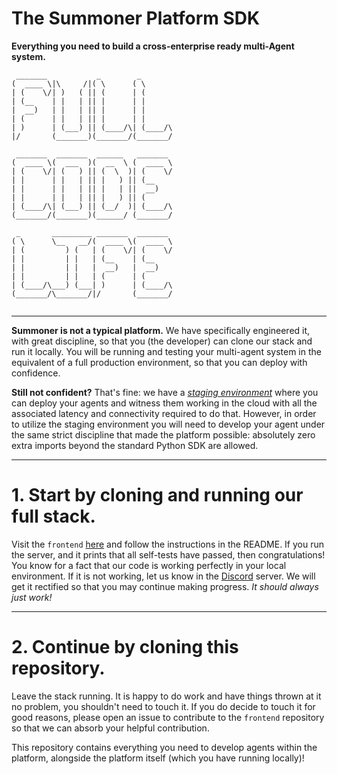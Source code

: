 # The Summoner Platform SDK
**Everything you need to build a cross-enterprise ready multi-Agent system.**

```
 _______           _        _       
(  ____ \|\     /|( \      ( \      
| (    \/| )   ( || (      | (      
| (__    | |   | || |      | |      
|  __)   | |   | || |      | |      
| (      | |   | || |      | |      
| )      | (___) || (____/\| (____/\
|/       (_______)(_______/(_______/
                                    
 _______  _______  ______   _______ 
(  ____ \(  ___  )(  __  \ (  ____ \
| (    \/| (   ) || (  \  )| (    \/
| |      | |   | || |   ) || (__    
| |      | |   | || |   | ||  __)   
| |      | |   | || |   ) || (      
| (____/\| (___) || (__/  )| (____/\
(_______/(_______)(______/ (_______/
                                    
 _       _________ _______  _______ 
( \      \__   __/(  ____ \(  ____ \
| (         ) (   | (    \/| (    \/
| |         | |   | (__    | (__    
| |         | |   |  __)   |  __)   
| |         | |   | (      | (      
| (____/\___) (___| )      | (____/\
(_______/\_______/|/       (_______/
                                                           
```

---

**Summoner is not a typical platform.** We have specifically engineered it, with great discipline, so that you (the developer) can clone our stack and run it locally. You will be running and testing your multi-agent system in the equivalent of a full production environment, so that you can deploy with confidence.

**Still not confident?** That's fine: we have a _[staging environment](https://staging.summoner.org)_ where you can deploy your agents and witness them working in the cloud with all the associated latency and connectivity required to do that. However, in order to utilize the staging environment you will need to develop your agent under the same strict discipline that made the platform possible: absolutely zero extra imports beyond the standard Python SDK are allowed.

---

# 1. Start by cloning and running our full stack.
Visit the `frontend` [here](https://github.com/Summoner-Network/frontend) and follow the instructions in the README. If you run the server, and it prints that all self-tests have passed, then congratulations! You know for a fact that our code is working perfectly in your local environment. If it is not working, let us know in the [Discord](https://discord.gg/AAYuyThmsw) server. We will get it rectified so that you may continue making progress. _It should always just work!_

---

# 2. Continue by cloning this repository.
Leave the stack running. It is happy to do work and have things thrown at it no problem, you shouldn't need to touch it. If you do decide to touch it for good reasons, please open an issue to contribute to the `frontend` repository so that we can absorb your helpful contribution.

This repository contains everything you need to develop agents within the platform, alongside the platform itself (which you have running locally)!